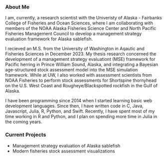 ### About Me
I am, currently, a research scientist with the Univeristy of Alaska - Fairbanks College of Fisheries and Ocean Sciences, where I am collaborating with members of the NOAA Alaska Fisheries Science Center and North Pacific Fisheries Management Council to develop a management strategy evaluation framework for Alaska sablefish.

I recieved an M.S. from the University of Washington in Aqautic and Fisheries Sciences in December 2023. My thesis research concerned the development of a management strategy evaluationt (MSE) framework for Pacific herring in Prince William Sound, Alaska, and integrating a Bayesian age-structured stock assessment model into the MSE simulation framework. While at UW, I also worked with assessment scientists from NOAA Fisheries to perform stock assessments for Shortspine thornyhead on the U.S. West Coast and Rougheye/Blackspotted rockfish in the Gulf of Alaska. 

I have been programming since 2014 when I started learning basic web development languages. Since then, I have written code in C, Java, Javascript, Julia, R, Python, and Swift. Recently, I have spent most of my time working in R and Python, and I plan on spending more time in Julia in the coming years. 

### Current Projects
- Management strategy evaluation of Alaska sablefish
- Modern fisheries stock assessment visualizations

<!--
**Ovec8hkin/Ovec8hkin** is a ✨ _special_ ✨ repository because its `README.md` (this file) appears on your GitHub profile.

Here are some ideas to get you started:

- 🔭 I’m currently working on ...
- 🌱 I’m currently learning ...
- 👯 I’m looking to collaborate on ...
- 🤔 I’m looking for help with ...
- 💬 Ask me about ...
- 📫 How to reach me: ...
- 😄 Pronouns: ...
- ⚡ Fun fact: ...
-->

